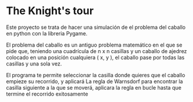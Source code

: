 # The Knight's tour
Este proyecto se trata de hacer una simulación de el problema del caballo en python con la libreria Pygame.

El problema del caballo es un antiguo problema matemático en el que se pide que, teniendo una cuadrícula de n x n casillas y un caballo de ajedrez colocado en una posición cualquiera ( x, y ), el caballo pase por todas las casillas y una sola vez.

El programa te permite seleccionar la casilla donde quieres que el caballo empieze su recorrido, y aplicará La regla de Warnsdorf para encontrar la casilla siguiente a la que se moverá, aplicara la regla en bucle hasta que termine el recorrido exitosamente
